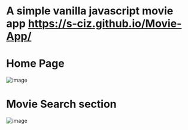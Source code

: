 # A simple vanilla javascript movie app  https://s-ciz.github.io/Movie-App/
# Home Page
![image](https://github.com/S-ciz/Movie-App/assets/95995178/cb478246-3da8-41d3-b7c9-dcebf4d7a6a4) 
# Movie Search section
![image](https://github.com/S-ciz/Movie-App/assets/95995178/adcd3c23-27c4-41d4-b726-8d4eb4334b1b)
